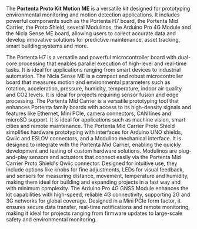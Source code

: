 <FeatureDescription>

The **Portenta Proto Kit Motion ME** is a versatile kit designed for prototyping environmental monitoring and motion detection applications. It includes powerful components such as the Portenta H7 board, the Portenta Mid Carrier, the Proto Shield, several Modulinos, the Arduino Pro 4G Module and the Nicla Sense ME board, allowing users to collect accurate data and develop innovative solutions for predictive maintenance, asset tracking, smart building systems and more.

</FeatureDescription>

<FeatureList>

<Feature title="Portenta H7 Microcontroller Board" image="mkr-form-factor">
The Portenta H7 is a versatile and powerful microcontroller board with dual-core processing that enables parallel execution of high-level and real-time tasks. It is ideal for applications ranging from smart devices to industrial automation.
<FeatureWrapper>
<FeatureLink title="Read More" url="/hardware/portenta-h7"/>
</FeatureWrapper>
</Feature>

<Feature title="Nicla Sense ME Microcontroller Board" image="mkr-form-factor">
The Nicla Sense ME is a compact and robust microcontroller board that measures motion and environmental parameters such as rotation, acceleration, pressure, humidity, temperature, indoor air quality and CO2 levels. It is ideal for projects requiring sensor fusion and edge processing.
<FeatureWrapper>
<FeatureLink title="Read More" url="/hardware/nicla-sense-me"/>
</FeatureWrapper>
</Feature>

<Feature title="Portenta Mid Carrier" image="connection">
The Portenta Mid Carrier is a versatile prototyping tool that enhances Portenta family boards with access to its high-density signals and features like Ethernet, Mini PCIe, camera connectors, CAN lines and microSD support. It is ideal for applications such as machine vision, smart cities and remote maintenance.
<FeatureWrapper>
<FeatureLink title="Read More" url="/hardware/portenta-mid-carrier"/>
</FeatureWrapper>
</Feature>

<Feature title="Portenta Mid Carrier Proto Shield" image="connection">
The Portenta Mid Carrier Proto Shield simplifies hardware prototyping with interfaces for Arduino UNO shields, Qwiic and ESLOV connectors, and a Modulino mechanical interface. It is designed to integrate with the Portenta Mid Carrier, enabling the quickly development and testing of custom hardware solutions.
</Feature>

<Feature title="Modulinos" image="connection">
Modulinos are plug-and-play sensors and actuators that connect easily via the Portenta Mid Carrier Proto Shield's Qwiic connector. Designed for intuitive use, they include options like knobs for fine adjustments, LEDs for visual feedback, and sensors for measuring distance, movement, temperature and humidity, making them ideal for building and expanding projects in a fast way and with minimum complexity.
<FeatureWrapper>
<FeatureLink title="Read More" url="/hardware/plug-and-make-kit"/>
</FeatureWrapper>
</Feature>

<Feature title="Arduino Pro 4G GNSS Module Global" image="wifi">
The Arduino Pro 4G GNSS Module enhances the kit capabilities with high-speed, reliable 4G connectivity, supporting 2G and 3G networks for global coverage. Designed in a Mini PCIe form factor, it ensures secure data transfer, real-time notifications and remote monitoring, making it ideal for projects ranging from firmware updates to large-scale safety and environmental monitoring.
<FeatureWrapper>
<FeatureLink title="Read More" url="/hardware/pro-4g-module"/>
</FeatureWrapper>
</Feature>

</FeatureList>

